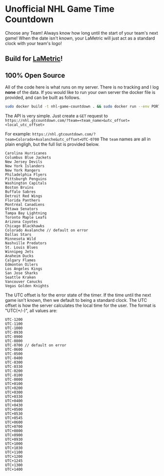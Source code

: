 # Unofficial NHL Game Time Countdown
Choose any Team!
Always know how long until the start of your team's next game!
When the date isn't known, your LaMetric will just act as a standard clock with your team's logo!


## Build for [LaMetric](https://lametric.com)!



## 100% Open Source
All of the code here is what runs on my server. There is no tracking and I log **none** of the data. If you would like to run your own server the docker file is provided, and can be built as follows.
```bash
sudo docker build -t nhl-game-countdown . && sudo docker run --env PORT='8080' -p 8080:8080 nhl-game-countdown
```

The API is very simple. Just create a `GET` request to `https://nhl.gtcountdown.com/?team=<team_name>&utc_offset=<local_utc_offset>`

For example: `https://nhl.gtcountdown.com/?team=Colorado+Avalanche&utc_offset=UTC-0700`
The `team` names are all in plain engligh, but the full list is provided below.

```
Carolina Hurricanes
Columbus Blue Jackets
New Jersey Devils
New York Islanders
New York Rangers
Philadelphia Flyers
Pittsburgh Penguins
Washington Capitals
Boston Bruins
Buffalo Sabres
Detroit Red Wings
Florida Panthers
Montréal Canadiens
Ottawa Senators
Tampa Bay Lightning
Toronto Maple Leafs
Arizona Coyotes
Chicago Blackhawks
Colorado Avalanche // default on error
Dallas Stars
Minnesota Wild
Nashville Predators
St. Louis Blues
Winnipeg Jets
Anaheim Ducks
Calgary Flames
Edmonton Oilers
Los Angeles Kings
San Jose Sharks
Seattle Kraken
Vancouver Canucks
Vegas Golden Knights
```

The UTC offset is for the error state of the timer. If the time until the next game isn't known, then we default to being a standard clock.
The UTC offset is how the server calculates the local time for the user. The format is "UTC(+/-)<Digits Of Offset>", all values are:
```
UTC-1200
UTC-1100
UTC-1000
UTC-0930
UTC-0900
UTC-0800
UTC-0700 // default on error
UTC-0600
UTC-0500
UTC-0400
UTC-0300
UTC-0330
UTC-0200
UTC-0100
UTC-0000
UTC+0100
UTC+0200
UTC+0300
UTC+0330
UTC+0400
UTC+0430
UTC+0500
UTC+0530
UTC+0545
UTC+0600
UTC+0700
UTC+0800
UTC+0900
UTC+0930
UTC+1000
UTC+1030
UTC+1100
UTC+1200
UTC+1245
UTC+1300
UTC+1400
```
